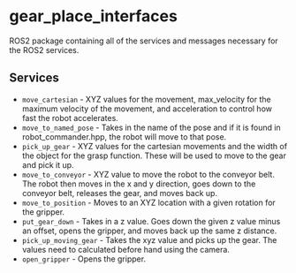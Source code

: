 # gear_place_interfaces
ROS2 package containing all of the services and messages necessary for the ROS2 services.

## Services
* `move_cartesian` - XYZ values for the movement, max_velocity for the maximum velocity of the movement, and acceleration to control how fast the robot accelerates.
* `move_to_named_pose` - Takes in the name of the pose and if it is found in robot_commander.hpp, the robot will move to that pose.
* `pick_up_gear` - XYZ values for the cartesian movements and the width of the object for the grasp function. These will be used to move to the gear and pick it up.
* `move_to_conveyor` - XYZ value to move the robot to the conveyor belt. The robot then moves in the x and y direction, goes down to the conveyor belt, releases the gear, and moves back up.
* `move_to_position` - Moves to an XYZ location with a given rotation for the gripper.
* `put_gear_down` - Takes in a z value. Goes down the given z value minus an offset, opens the gripper, and moves back up the same z distance.
* `pick_up_moving_gear` - Takes the xyz value and picks up the gear. The values need to calculated before hand using the camera.
* `open_gripper` - Opens the gripper.
